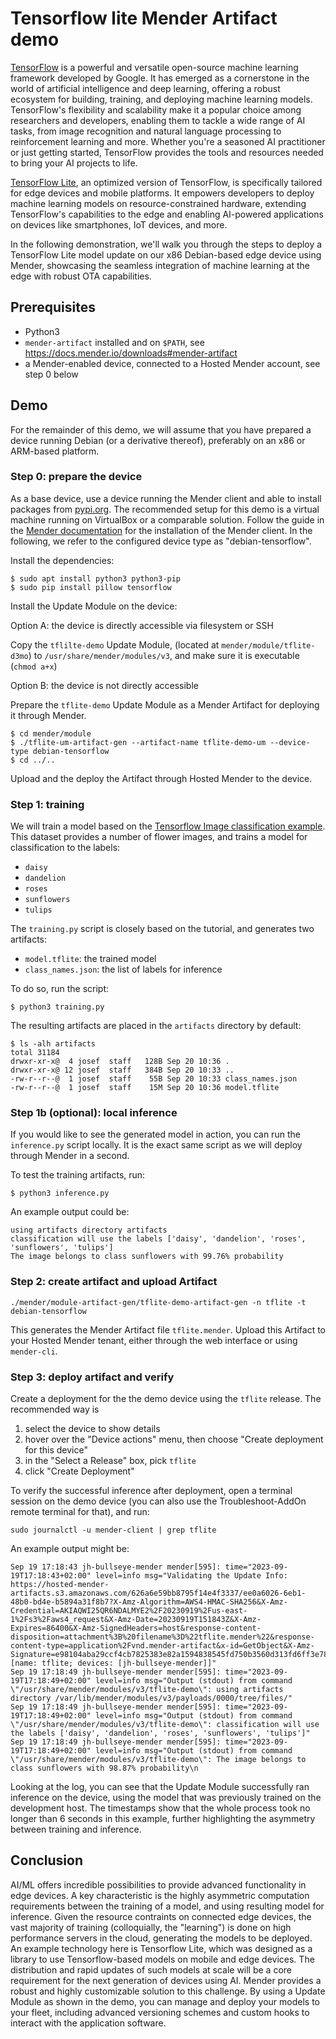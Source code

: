 # Tensorflow lite Mender Artifact demo

[TensorFlow](https://www.tensorflow.org/) is a powerful and versatile open-source machine learning framework developed by Google. It has emerged as a cornerstone in the world of artificial intelligence and deep learning, offering a robust ecosystem for building, training, and deploying machine learning models. TensorFlow's flexibility and scalability make it a popular choice among researchers and developers, enabling them to tackle a wide range of AI tasks, from image recognition and natural language processing to reinforcement learning and more. Whether you're a seasoned AI practitioner or just getting started, TensorFlow provides the tools and resources needed to bring your AI projects to life.

[TensorFlow Lite](https://www.tensorflow.org/lite), an optimized version of TensorFlow, is specifically tailored for edge devices and mobile platforms. It empowers developers to deploy machine learning models on resource-constrained hardware, extending TensorFlow's capabilities to the edge and enabling AI-powered applications on devices like smartphones, IoT devices, and more.

In the following demonstration, we'll walk you through the steps to deploy a TensorFlow Lite model update on our x86 Debian-based edge device using Mender, showcasing the seamless integration of machine learning at the edge with robust OTA capabilities.

## Prerequisites


- Python3
- `mender-artifact` installed and on `$PATH`, see https://docs.mender.io/downloads#mender-artifact
- a Mender-enabled device, connected to a Hosted Mender account, see step 0 below

## Demo

For the remainder of this demo, we will assume that you have prepared a device running Debian (or a derivative thereof), preferably on an x86 or ARM-based platform.

### Step 0: prepare the device

As a base device, use a device running the Mender client and able to install packages from [pypi.org](https://pypi.org). The recommended setup for this demo is a virtual machine running on VirtualBox or a comparable solution. Follow the guide in the [Mender documentation](https://docs.mender.io/client-installation/install-with-debian-package#install-mender-using-the-debian-package) for the installation of the Mender client. In the following, we refer to the configured device type as "debian-tensorflow".

Install the dependencies:

```
$ sudo apt install python3 python3-pip
$ sudo pip install pillow tensorflow
```

Install the Update Module on the device:

Option A: the device is directly accessible via filesystem or SSH

Copy the `tflilte-demo` Update Module, (located at `mender/module/tflite-d3mo`) to `/usr/share/mender/modules/v3`, and make sure it is executable (`chmod a+x`)

Option B: the device is not directly accessible

Prepare the `tflite-demo` Update Module as a Mender Artifact for deploying it through Mender.
```
$ cd mender/module
$ ./tflite-um-artifact-gen --artifact-name tflite-demo-um --device-type debian-tensorflow
$ cd ../..
```
Upload and the deploy the Artifact through Hosted Mender to the device.

### Step 1: training

We will train a model based on the [Tensorflow Image classification example](https://www.tensorflow.org/tutorials/images/classification). This dataset provides a number of flower images, and trains a model for classification to the labels:
- `daisy`
- `dandelion`
- `roses`
- `sunflowers`
- `tulips`

The `training.py` script is closely based on the tutorial, and generates two artifacts:
- `model.tflite`: the trained model
- `class_names.json`: the list of labels for inference

To do so, run the script:
```
$ python3 training.py
```

The resulting artifacts are placed in the `artifacts` directory by default:
```
$ ls -alh artifacts
total 31184
drwxr-xr-x@  4 josef  staff   128B Sep 20 10:36 .
drwxr-xr-x@ 12 josef  staff   384B Sep 20 10:33 ..
-rw-r--r--@  1 josef  staff    55B Sep 20 10:33 class_names.json
-rw-r--r--@  1 josef  staff    15M Sep 20 10:36 model.tflite
```

### Step 1b (optional): local inference

If you would like to see the generated model in action, you can run the `inference.py` script locally. It is the exact same script as we will deploy through Mender in a second.

To test the training artifacts, run:
```
$ python3 inference.py
```

An example output could be:
```
using artifacts directory artifacts
classification will use the labels ['daisy', 'dandelion', 'roses', 'sunflowers', 'tulips']
The image belongs to class sunflowers with 99.76% probability
```

### Step 2: create artifact and upload Artifact
```
./mender/module-artifact-gen/tflite-demo-artifact-gen -n tflite -t debian-tensorflow
```
This generates the Mender Artifact file `tflite.mender`. Upload this Artifact to your Hosted Mender tenant, either through the web interface or using `mender-cli`.

### Step 3: deploy artifact and verify

Create a deployment for the the demo device using the `tflite` release. The recommended way is
1. select the device to show details
2. hover over the "Device actions" menu, then choose "Create deployment for this device"
3. in the "Select a Release" box, pick `tflite`
4. click "Create Deployment"

To verify the successful inference after deployment, open a terminal session on the demo device (you can also use the Troubleshoot-AddOn remote terminal for that), and run:
```
sudo journalctl -u mender-client | grep tflite
```

An example output might be:
```
Sep 19 17:18:43 jh-bullseye-mender mender[595]: time="2023-09-19T17:18:43+02:00" level=info msg="Validating the Update Info: https://hosted-mender-artifacts.s3.amazonaws.com/626a6e59bb8795f14e4f3337/ee0a6026-6eb1-48b0-bd4e-b5894a31f8b7?X-Amz-Algorithm=AWS4-HMAC-SHA256&X-Amz-Credential=AKIAQWI25QR6NDALMYE2%2F20230919%2Fus-east-1%2Fs3%2Faws4_request&X-Amz-Date=20230919T151843Z&X-Amz-Expires=86400&X-Amz-SignedHeaders=host&response-content-disposition=attachment%3B%20filename%3D%22tflite.mender%22&response-content-type=application%2Fvnd.mender-artifact&x-id=GetObject&X-Amz-Signature=e98104aba29ccf4cb7825383e82a1594838545fd750b3560d313fd6ff3e78a67 [name: tflite; devices: [jh-bullseye-mender]]"
Sep 19 17:18:49 jh-bullseye-mender mender[595]: time="2023-09-19T17:18:49+02:00" level=info msg="Output (stdout) from command \"/usr/share/mender/modules/v3/tflite-demo\": using artifacts directory /var/lib/mender/modules/v3/payloads/0000/tree/files/"
Sep 19 17:18:49 jh-bullseye-mender mender[595]: time="2023-09-19T17:18:49+02:00" level=info msg="Output (stdout) from command \"/usr/share/mender/modules/v3/tflite-demo\": classification will use the labels ['daisy', 'dandelion', 'roses', 'sunflowers', 'tulips']"
Sep 19 17:18:49 jh-bullseye-mender mender[595]: time="2023-09-19T17:18:49+02:00" level=info msg="Output (stdout) from command \"/usr/share/mender/modules/v3/tflite-demo\": The image belongs to class sunflowers with 98.87% probability\n
```

Looking at the log, you can see that the Update Module successfully ran inference on the device, using the model that was previously trained on the development host. The timestamps show that the whole process took no longer than 6 seconds in this example, further highlighting the asymmetry between training and inference.

## Conclusion

AI/ML offers incredible possibilities to provide advanced functionality in edge devices. A key characteristic is the highly asymmetric computation requirements between the training of a model, and using resulting model for inference. Given the resource contraints on connected edge devices, the vast majority of training (colloquially, the "learning") is done on high performance servers in the cloud, generating the models to be deployed. An example technology here is Tensorflow Lite, which was designed as a library to use Tensorflow-based models on mobile and edge devices.
The distribution and rapid updates of such models at scale will be a core requirement for the next generation of devices using AI. Mender provides a robust and highly customizable solution to this challenge. By using a Update Module as shown in the demo, you can manage and deploy your models to your fleet, including advanced versioning schemes and custom hooks to interact with the application software.